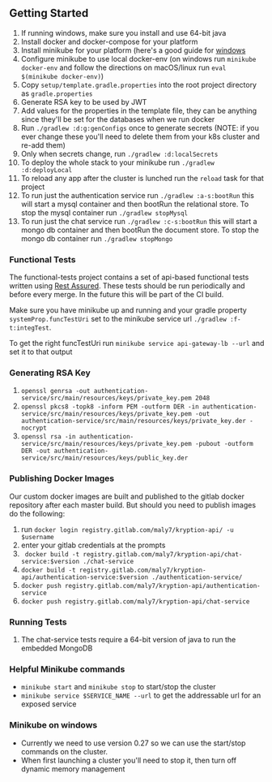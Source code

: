 ## Getting Started
1. If running windows, make sure you install and use 64-bit java
1. Install docker and docker-compose for your platform
1. Install minikube for your platform (here's a good guide for [windows](https://medium.com/@JockDaRock/minikube-on-windows-10-with-hyper-v-6ef0f4dc158c)
1. Configure minikube to use local docker-env (on windows run `minikube docker-env` and follow the directions on macOS/linux run `eval $(minikube docker-env)`)
1. Copy `setup/template.gradle.properties` into the root project directory as `gradle.properties`
1. Generate RSA key to be used by JWT 
1. Add values for the properties in the template file, they can be anything since they'll be set for the databases when we run docker
1. Run `./gradlew :d:g:genConfigs` once to generate secrets (NOTE: if you ever change these you'll need to delete them from your k8s cluster and re-add them)
1. Only when secrets change, run `./gradlew :d:localSecrets`
1. To deploy the whole stack to your minikube run `./gradlew :d:deployLocal`
1. To reload any app after the cluster is lunched run the `reload` task for that project
1. To run just the authentication service run `./gradlew :a-s:bootRun` this will start a mysql container and then bootRun the relational store. To stop the mysql container run `./gradlew stopMysql`
1. To run just the chat service run `./gradlew :c-s:bootRun` this will start a mongo db container and then bootRun the document store. To stop the mongo db container run `./gradlew stopMongo`


### Functional Tests
The functional-tests project contains a set of api-based functional tests written using [Rest Assured](https://github.com/rest-assured/rest-assured/). These tests should be run periodically and before every merge. In the future this will be part of the CI build.

Make sure you have minikube up and running and your gradle property `systemProp.funcTestUri` set to the minikube service url `./gradlew :f-t:integTest`.

To get the right funcTestUri run `minikube service api-gateway-lb --url` and set it to that output 

### Generating RSA Key
1. `openssl genrsa -out authentication-service/src/main/resources/keys/private_key.pem 2048`
1. `openssl pkcs8 -topk8 -inform PEM -outform DER -in authentication-service/src/main/resources/keys/private_key.pem -out authentication-service/src/main/resources/keys/private_key.der -nocrypt`
1. `openssl rsa -in authentication-service/src/main/resources/keys/private_key.pem -pubout -outform DER -out authentication-service/src/main/resources/keys/public_key.der`

### Publishing Docker Images
Our custom docker images are built and published to the gitlab docker repository after each master build. But should you need to publish images do the following:
1. run `docker login registry.gitlab.com/maly7/kryption-api/ -u $username`
1. enter your gitlab credentials at the prompts
1. ` docker build -t registry.gitlab.com/maly7/kryption-api/chat-service:$version ./chat-service`
1. `docker build -t registry.gitlab.com/maly7/kryption-api/authentication-service:$version ./authentication-service/`
1. `docker push registry.gitlab.com/maly7/kryption-api/authentication-service`
1. `docker push registry.gitlab.com/maly7/kryption-api/chat-service`

### Running Tests
1. The chat-service tests require a 64-bit version of java to run the embedded MongoDB

### Helpful Minikube commands
* `minikube start` and `minikube stop` to start/stop the cluster
* `minikube service $SERVICE_NAME --url` to get the addressable url for an exposed service

### Minikube on windows
* Currently we need to use version 0.27 so we can use the start/stop commands on the cluster.
* When first launching a cluster you'll need to stop it, then turn off dynamic memory management 
